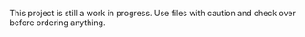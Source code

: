 This project is still a work in progress. Use files with caution and check over before ordering anything. 
